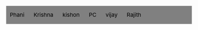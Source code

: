 
<!DOCTYPE html>
<html>
<title>Tabs</title>
<head>
<style>
.link{
    text-decoration: none;
    text-align: center;
    float: left;
	margin-top:15px;
	margin-left:10px;
	padding-right:15px;
    display: block;
    color: black;
    font-size: 15px;
}
.tabs{
	height: 50px;
    background:gray;
}
.tabs a:hover{
color:whitesmoke;
}
.content{
    width: 50%;
    height: 100px;
    background-color: gainsboro;
	display:none;
}

</style>
</head>
<body>
	<div class="tabs">
		<a href="#" class="link" onclick= "openTab()">Phani</a>
		<a href="#" class="link" onclick= "openTab1()">Krishna</a>
		<a href="#" class="link" onclick= "openTab2()">kishon</a>
		<a href="#" class="link" onclick= "openTab3()">PC</a>
		<a href="#" class="link" onclick= "openTab4()">vijay</a>
		<a href="#" class="link" onclick= "openTab5()">Rajith</a>
	</div>
<div id="phani" class="content">
  <h3>Name:Phani</h3>
  <p>College:Swarnandra college of engineering and technology.</p>
  <p>From:Guntur</P>
</div>

<div id="krishna" class="content">
  <h3>Name:Krishna</h3>
  <p>College:Swarnandra college of engineering and technology.</p>
  <p>From:kikalur</P>
</div>

<div id="Kishon" class="content">
  <h3>Name:kishon</h3>
  <p>College:North west Mossouri state University.</p>
  <p>From:USA
</div>
<div id="pc" class="content">
  <h3>Name:PC</h3>
  <p>College:Swarnandra college of engineering and technology.</p>
  <p>From:Vijayawada</P>
</div>

<div id="vijay" class="content">
  <h3>Name:Vijay</h3>
  <p>College:Swarnandra college of engineering and technology.</p>
  <p>From:Rajamundhry</P>
</div>

<div id="Rajith" class="content">
  <h3>Name:Rajith</h3>
  <p>College:University of Texas.</p>
  <p>From:USA
</div>
<script>
function openTab(){
document.getElementById('phani').style='display:block';
document.getElementById('krishna').style='display:none';
document.getElementById('Kishon').style='display:none';
document.getElementById('pc').style='display:none';
document.getElementById('vijay').style='display:none';
document.getElementById('Rajith').style='display:none';
}

function openTab1(){
document.getElementById('krishna').style='display:block';
document.getElementById('phani').style='display:none';
document.getElementById('Kishon').style='display:none';
document.getElementById('pc').style='display:none';
document.getElementById('vijay').style='display:none';
document.getElementById('Rajith').style='display:none';
}
function openTab2(){
document.getElementById('Kishon').style='display:block';
document.getElementById('pc').style='display:none';
document.getElementById('vijay').style='display:none';
document.getElementById('Rajith').style='display:none';
document.getElementById('phani').style='display:none';
document.getElementById('krishna').style='display:none';
}
function openTab3(){
document.getElementById('phani').style='display:none';
document.getElementById('krishna').style='display:none';
document.getElementById('Kishon').style='display:none';
document.getElementById('pc').style='display:block';
document.getElementById('vijay').style='display:none';
document.getElementById('Rajith').style='display:none';
}
function openTab4(){
document.getElementById('phani').style='display:none';
document.getElementById('krishna').style='display:none';
document.getElementById('Kishon').style='display:none';
document.getElementById('pc').style='display:none';
document.getElementById('vijay').style='display:block';
document.getElementById('Rajith').style='display:none';
}
function openTab5(){
document.getElementById('phani').style='display:none';
document.getElementById('krishna').style='display:none';
document.getElementById('Kishon').style='display:none';
document.getElementById('pc').style='display:none';
document.getElementById('vijay').style='display:none';
document.getElementById('Rajith').style='display:block';
}

</script>

</body>
</html>
